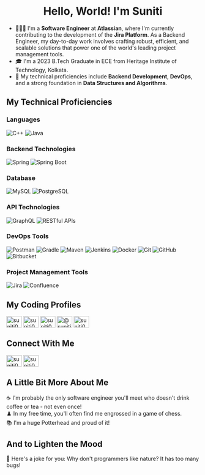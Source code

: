 <h1 align="center">Hello, World! I'm Suniti</h1>

- 👩🏻‍💻 I'm a **Software Engineer** at **Atlassian**, where I'm currently contributing to the development of the **Jira Platform**. As a Backend Engineer, my day-to-day work involves crafting robust, efficient, and scalable solutions that power one of the world's leading project management tools.
- 🎓 I'm a 2023 B.Tech Graduate in ECE from Heritage Institute of Technology, Kolkata.
- 🔭 My technical proficiencies include **Backend Development**, **DevOps**, and a strong foundation in **Data Structures and Algorithms**.


<h2> My Technical Proficiencies </h2>
<h3>Languages</h3>
 
 ![C++](https://img.shields.io/static/v1?style=for-the-badge&message=C%2B%2B&color=00599C&logo=C%2B%2B&logoColor=FFFFFF&label=)
 ![Java](https://img.shields.io/static/v1?style=for-the-badge&message=Java&color=00599C&logo=Java&logoColor=FFFFFF&label=)
 
<h3>Backend Technologies</h3>

 ![Spring](https://img.shields.io/static/v1?style=for-the-badge&message=Spring&color=000000&logo=Spring&logoColor=FFFFFF&label=)
 ![Spring Boot](https://img.shields.io/static/v1?style=for-the-badge&message=Spring+Boot&color=6DB33F&logo=Spring+Boot&logoColor=FFFFFF&label=)

 <h3>Database</h3>

 ![MySQL](https://img.shields.io/static/v1?style=for-the-badge&message=MySQL&color=4479A1&logo=MySQL&logoColor=FFFFFF&label=)
 ![PostgreSQL](https://img.shields.io/static/v1?style=for-the-badge&message=PostgreSQL&color=4479A1&logo=PostgreSQL&logoColor=FFFFFF&label=)

 <h3>API Technologies</h3>

 ![GraphQL](https://img.shields.io/static/v1?style=for-the-badge&message=GraphQL&color=E434AA&logo=GraphQL&logoColor=FFFFFF&label=)
 ![RESTful APIs](https://img.shields.io/badge/RESTful%20APIs-%233776AB.svg?style=for-the-badge&logo=rest&logoColor=white)
 
<h3>DevOps Tools</h3>

 ![Postman](https://img.shields.io/static/v1?style=for-the-badge&message=Postman&color=FF6C37&logo=Postman&logoColor=FFFFFF&label=)
 ![Gradle](https://img.shields.io/static/v1?style=for-the-badge&message=Gradle&color=02303A&logo=Gradle&logoColor=FFFFFF&label=)
 ![Maven](https://img.shields.io/static/v1?style=for-the-badge&message=Maven&color=C71A36&logo=Apache+Maven&logoColor=FFFFFF&label=)
 ![Jenkins](https://img.shields.io/static/v1?style=for-the-badge&message=Jenkins&color=D24939&logo=Jenkins&logoColor=FFFFFF&label=)
 ![Docker](https://img.shields.io/static/v1?style=for-the-badge&message=Docker&color=2496ED&logo=Docker&logoColor=FFFFFF&label=)
 ![Git](https://img.shields.io/static/v1?style=for-the-badge&message=Git&color=F05032&logo=Git&logoColor=FFFFFF&label=)
 ![GitHub](https://img.shields.io/static/v1?style=for-the-badge&message=GitHub&color=181717&logo=GitHub&logoColor=FFFFFF&label=)
 ![Bitbucket](https://img.shields.io/static/v1?style=for-the-badge&message=Bitbucket&color=0052CC&logo=Bitbucket&logoColor=FFFFFF&label=)

 <h3>Project Management Tools</h3>

 ![Jira](https://img.shields.io/static/v1?style=for-the-badge&message=Jira&color=0052CC&logo=Jira&logoColor=FFFFFF&label=)
 ![Confluence](https://img.shields.io/static/v1?style=for-the-badge&message=Confluence&color=172B4D&logo=Confluence&logoColor=FFFFFF&label=)
 

<h2>My Coding Profiles</h2>
<a href="https://auth.geeksforgeeks.org/user/suniti0804" target="blank"><img align="center" src="https://raw.githubusercontent.com/rahuldkjain/github-profile-readme-generator/master/src/images/icons/Social/geeks-for-geeks.svg" alt="suniti0804" height="30" width="40" /></a>
<a href="https://www.leetcode.com/suniti0804" target="blank"><img align="center" src="https://raw.githubusercontent.com/rahuldkjain/github-profile-readme-generator/master/src/images/icons/Social/leet-code.svg" alt="suniti0804" height="30" width="40" /></a>
<a href="https://www.hackerrank.com/suniti0804" target="blank"><img align="center" src="https://raw.githubusercontent.com/rahuldkjain/github-profile-readme-generator/master/src/images/icons/Social/hackerrank.svg" alt="suniti0804" height="30" width="40" /></a>
<a href="https://www.hackerearth.com/@suniti0804" target="blank"><img align="center" src="https://static-fastly.hackerearth.com/static/hackerearth/images/logo/HE_identity.png" alt="@suniti0804" height="30" width="40" /></a>
<a href="https://www.codechef.com/users/suniti0804" target="blank"><img align="center" src="https://yt3.googleusercontent.com/Lkx3tvgHdRADC3wXQ5TfJZRTeH4nboEPA_-eJChOZ6jRkOdY35lcg014Whj36rHFXhrHY1T_4cs=s900-c-k-c0x00ffffff-no-rj" alt="suniti0804" height="30" width="40" /></a>

<h2>Connect With Me</h2>
<p align="left">
<a href="https://twitter.com/suniti0804" target="blank"><img align="center" src="https://raw.githubusercontent.com/rahuldkjain/github-profile-readme-generator/master/src/images/icons/Social/twitter.svg" alt="suniti0804" height="30" width="40" /></a>
<a href="https://linkedin.com/in/suniti0804" target="blank"><img align="center" src="https://raw.githubusercontent.com/rahuldkjain/github-profile-readme-generator/master/src/images/icons/Social/linked-in-alt.svg" alt="suniti0804" height="30" width="40" /></a>

</p>


<h2> A Little Bit More About Me </h2>
☕ I'm probably the only software engineer you'll meet who doesn't drink coffee or tea - not even once! <br>
♟️ In my free time, you'll often find me engrossed in a game of chess. <br>
📚 I'm a huge Potterhead and proud of it! <br>

<h2> And to Lighten the Mood </h2>
🤣 Here's a joke for you: Why don't programmers like nature? It has too many bugs!

